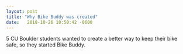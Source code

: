 ```yaml
---
layout: post
title: "Why Bike Buddy was created"
date:   2018-10-26 10:50:42 -0600
---
```


5 CU Boulder students wanted to create a better way to keep their bike safe, so they started Bike Buddy.
